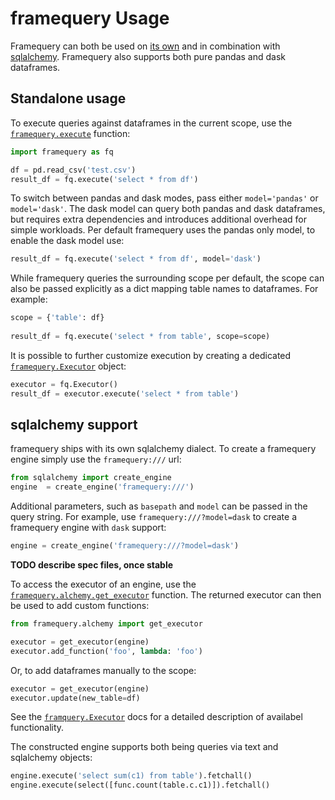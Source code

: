 # framequery Usage

Framequery can both be used on [its own](#standalone-usage) and in combination
with [sqlalchemy](#sqlalchemy-support). Framequery also supports both pure 
pandas and dask dataframes.

## Standalone usage

To execute queries against dataframes in the current scope, use the 
[`framequery.execute`](API.md#framequeryexecute) function:

```python
import framequery as fq

df = pd.read_csv('test.csv')
result_df = fq.execute('select * from df')
```

To switch between pandas and dask modes, pass either `model='pandas'` or 
`model='dask'`. The dask model can query both pandas and dask dataframes, but
requires extra dependencies and introduces additional overhead for simple 
workloads. Per default framequery uses the pandas only model, to enable the
dask model use:
 
```python
result_df = fq.execute('select * from df', model='dask')
```

While framequery queries the surrounding scope per default, the scope can also
be passed explicitly as a dict mapping table names to dataframes. For example:
 
```python
scope = {'table': df}
 
result_df = fq.execute('select * from table', scope=scope)
```

It is possible to further customize execution by creating a dedicated 
[`framequery.Executor`](API.md#framequeryexecutor) object:

```python
executor = fq.Executor()
result_df = executor.execute('select * from table')
```

## sqlalchemy support

framequery ships with its own sqlalchemy dialect. To create a framequery engine
simply use the `framequery:///` url:
 
```python
from sqlalchemy import create_engine
engine  = create_engine('framequery:///')
```
 
Additional parameters, such as `basepath` and `model` can be passed in the 
query string. For example, use  `framequery:///?model=dask` to create a 
framequery engine with `dask` support:

```python
engine = create_engine('framequery:///?model=dask')
```

**TODO describe spec files, once stable**

To access the executor of an engine, use the 
[`framequery.alchemy.get_executor`](API.md#framequeryalchemyget_executor) 
function. The returned executor can then be used to add custom functions:

```python
from framequery.alchemy import get_executor

executor = get_executor(engine)
executor.add_function('foo', lambda: 'foo')
```

Or, to add dataframes manually to the scope:

```python
executor = get_executor(engine)
executor.update(new_table=df)
```

See the [`framquery.Executor`](API.md#framequeryexecutor) docs for a detailed
description of availabel functionality.

The constructed engine supports both being queries via text and sqlalchemy
objects: 

```python
engine.execute('select sum(c1) from table').fetchall()
engine.execute(select([func.count(table.c.c1)]).fetchall()
```

